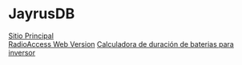 # JayrusDB
[Sitio Principal](https://jayrus10.github.io/JayrusDB/)  
[RadioAccess Web Version](https://jayrus10.github.io/JayrusDB/raweb.html)
[Calculadora de duración de baterias para inversor](https://jayrus10.github.io/JayrusDB/battery.html)

